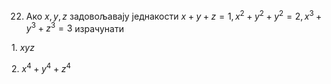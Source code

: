 22. Ако $x,y,z$ задовољавају једнакости $x+y+z = 1, x^2 + y^2 + y^2 = 2, x^3 + y^3 + z^3 = 3$ израчунати 

$1. \ xyz$ 

$2.\  x^4 + y^4 + z^4$